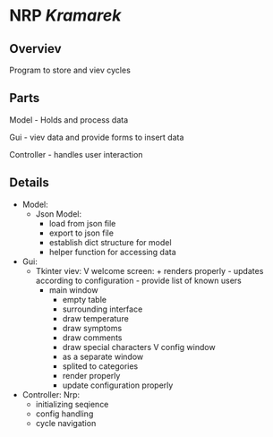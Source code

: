 # NRP _Kramarek_

## Overviev

Program to store and viev cycles

## Parts

Model - Holds and process data

Gui - viev data and provide forms to insert data

Controller - handles user interaction

## Details

- Model:
  - Json Model:
    + load from json file
    + export to json file
    - establish dict structure for model
    - helper function for accessing data
- Gui:
  - Tkinter viev:
    V welcome screen:
        + renders properly
        - updates according to configuration
        - provide list of known users
    - main window
        + empty table
        + surrounding interface
        - draw temperature
        - draw symptoms
        - draw comments
        - draw special characters
    V config window
        + as a separate window
        + splited to categories
        + render properly
        + update configuration properly
- Controller:
  Nrp:
    + initializing seqience
    - config handling
    - cycle navigation
